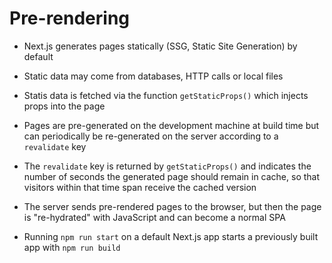 # Pre-rendering

- Next.js generates pages statically (SSG, Static Site Generation) by default
- Static data may come from databases, HTTP calls or local files
- Statis data is fetched via the function `getStaticProps()` which injects props into the page
- Pages are pre-generated on the development machine at build time but can periodically be re-generated on the server according to a `revalidate` key
- The `revalidate` key is returned by `getStaticProps()` and indicates the number of seconds the generated page should remain in cache, so that visitors within that time span receive the cached version
- The server sends pre-rendered pages to the browser, but then the page is "re-hydrated" with JavaScript and can become a normal SPA

- Running `npm run start` on a default Next.js app starts a previously built app with `npm run build`
